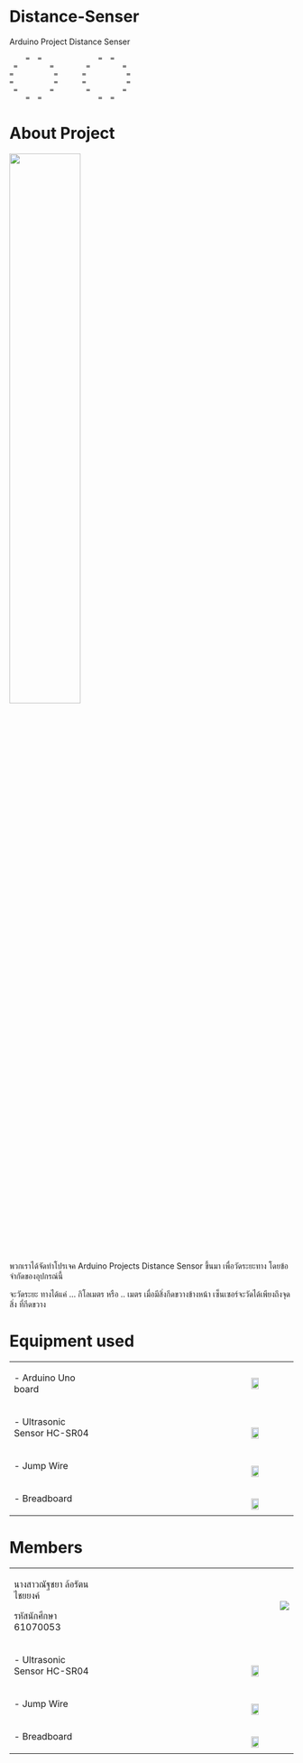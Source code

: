 # Distance-Senser

Arduino Project Distance Senser
                                                                        

        =  =              =  =
     =        =        =        =
    =          =      =          =
    =          =      =          =
     =        =        =        =
        =  =              =  = 
        
# About Project

<img src="https://surtrtech.files.wordpress.com/2018/01/09782-3.png" width="50%">

พวกเราได้จัดทำโปรเจค Arduino Projects Distance Sensor ขึ้นมา เพื่อวัดระยะทาง โดยข้อจำกัดของอุปกรณ์นี้

จะวัดระยะ ทางได้แค่ ... กิโลเมตร หรือ .. เมตร เมื่อมีสิ่งกีดขวางข้างหน้า เซ็นเซอร์จะวัดได้เพียงถึงจุดสิ่ง ที่กีดขวาง
                                                                        
# Equipment used
<table align="center" width="80%"><tr>
					<td width="30%">
									<p>
										- Arduino Uno board
									</p></td>
					<td width="50%">
									<img src="https://www.img.live/images/2019/04/29/board.jpg" width="20%" align="right">
					</td>
				</tr>
				<tr><td width="30%">
          <p>
										- Ultrasonic Sensor HC-SR04
									</p>
				</td>
				<td width="70%">
							<br><img src="https://www.img.in.th/images/57478795e1e0d3f9c8530c5b91a75090.jpg" width="20%" align="right">
				</td></tr>
								<tr><td width="30%">
									<p>
										- Jump Wire
									</p>
				</td>
				<td width="70%">
							<br><img src="https://www.img.in.th/images/23f3b9ddb9a49efa4cb44d76c8bb23a2.jpg" width="20%" align="right">
				</td></tr>
								<tr><td width="30%">
									<p>
										- Breadboard
									</p>
				</td>
				<td width="70%">
							<br><img src="https://www.img.in.th/images/4131b06a0bf98e3fef81dcc077550262.png" width="20%" align="right">
				</td></tr>
			</table>
			
# Members
			
<table align="center" width="80%"><tr>
					<td width="30%">
									<p>
										นางสาวณัฐชยา ล้อรัตนไชยยงค์
									</p>
									<p>
									         รหัสนักศึกษา 61070053
									</p>
	</td>
					<td width="50%">
									<img src=Distance-Senser/natchaya.jpg" align="right">
					</td>
				</tr>
				<tr><td width="30%">
          <p>
										- Ultrasonic Sensor HC-SR04
									</p>
				</td>
				<td width="70%">
							<br><img src="https://www.img.in.th/images/57478795e1e0d3f9c8530c5b91a75090.jpg" width="20%" align="right">
				</td></tr>
								<tr><td width="30%">
									<p>
										- Jump Wire
									</p>
				</td>
				<td width="70%">
							<br><img src="https://www.img.in.th/images/23f3b9ddb9a49efa4cb44d76c8bb23a2.jpg" width="20%" align="right">
				</td></tr>
								<tr><td width="30%">
									<p>
										- Breadboard
									</p>
				</td>
				<td width="70%">
							<br><img src="https://www.img.in.th/images/4131b06a0bf98e3fef81dcc077550262.png" width="20%" align="right">
				</td></tr>
			</table>
